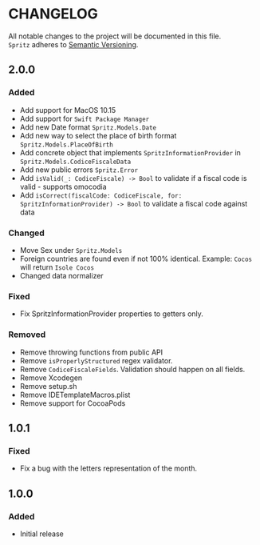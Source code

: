 # CHANGELOG

All notable changes to the project will be documented in this file. \
`Spritz` adheres to [Semantic Versioning](https://semver.org).

## 2.0.0

### Added

- Add support for MacOS 10.15
- Add support for `Swift Package Manager`
- Add new Date format `Spritz.Models.Date`
- Add new way to select the place of birth format `Spritz.Models.PlaceOfBirth`
- Add concrete object that implements `SpritzInformationProvider` in `Spritz.Models.CodiceFiscaleData`
- Add new public errors `Spritz.Error`
- Add `isValid(_: CodiceFiscale) -> Bool` to validate if a fiscal code is valid - supports omocodia
- Add `isCorrect(fiscalCode: CodiceFiscale, for: SpritzInformationProvider) -> Bool` to validate a fiscal code against data

### Changed

- Move Sex under `Spritz.Models`
- Foreign countries are found even if not 100% identical. Example: `Cocos` will return `Isole Cocos`
- Changed data normalizer

### Fixed

- Fix SpritzInformationProvider properties to getters only.

### Removed

- Remove throwing functions from public API
- Remove `isProperlyStructured` regex validator.
- Remove `CodiceFiscaleFields`. Validation should happen on all fields.
- Remove Xcodegen
- Remove setup.sh
- Remove IDETemplateMacros.plist
- Remove support for CocoaPods

## 1.0.1
### Fixed
- Fix a bug with the letters representation of the month.

## 1.0.0
### Added
- Initial release
